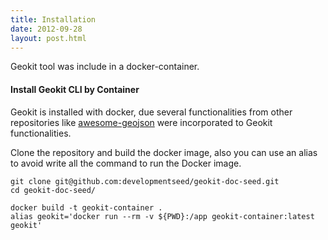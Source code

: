 ```yaml
---
title: Installation
date: 2012-09-28
layout: post.html
---
```


Geokit tool was include in a docker-container.

#### Install Geokit CLI by Container

Geokit is installed with docker, due several functionalities from other repositories like [awesome-geojson](https://github.com/tmcw/awesome-geojson) were incorporated to Geokit functionalities.

Clone the repository and build the docker image, also you can use an alias to avoid write all the command to run the Docker image. 

```
git clone git@github.com:developmentseed/geokit-doc-seed.git
cd geokit-doc-seed/
```
```
docker build -t geokit-container .
alias geokit='docker run --rm -v ${PWD}:/app geokit-container:latest geokit'
```
